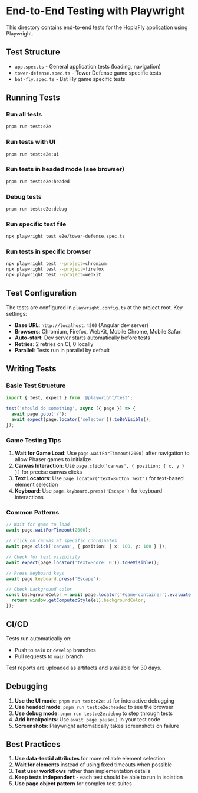 # End-to-End Testing with Playwright

This directory contains end-to-end tests for the HoplaFly application using Playwright.

## Test Structure

- `app.spec.ts` - General application tests (loading, navigation)
- `tower-defense.spec.ts` - Tower Defense game specific tests
- `bat-fly.spec.ts` - Bat Fly game specific tests

## Running Tests

### Run all tests
```bash
pnpm run test:e2e
```

### Run tests with UI
```bash
pnpm run test:e2e:ui
```

### Run tests in headed mode (see browser)
```bash
pnpm run test:e2e:headed
```

### Debug tests
```bash
pnpm run test:e2e:debug
```

### Run specific test file
```bash
npx playwright test e2e/tower-defense.spec.ts
```

### Run tests in specific browser
```bash
npx playwright test --project=chromium
npx playwright test --project=firefox
npx playwright test --project=webkit
```

## Test Configuration

The tests are configured in `playwright.config.ts` at the project root. Key settings:

- **Base URL**: `http://localhost:4200` (Angular dev server)
- **Browsers**: Chromium, Firefox, WebKit, Mobile Chrome, Mobile Safari
- **Auto-start**: Dev server starts automatically before tests
- **Retries**: 2 retries on CI, 0 locally
- **Parallel**: Tests run in parallel by default

## Writing Tests

### Basic Test Structure
```typescript
import { test, expect } from '@playwright/test';

test('should do something', async ({ page }) => {
  await page.goto('/');
  await expect(page.locator('selector')).toBeVisible();
});
```

### Game Testing Tips

1. **Wait for Game Load**: Use `page.waitForTimeout(2000)` after navigation to allow Phaser games to initialize
2. **Canvas Interaction**: Use `page.click('canvas', { position: { x, y } })` for precise canvas clicks
3. **Text Locators**: Use `page.locator('text=Button Text')` for text-based element selection
4. **Keyboard**: Use `page.keyboard.press('Escape')` for keyboard interactions

### Common Patterns

```typescript
// Wait for game to load
await page.waitForTimeout(2000);

// Click on canvas at specific coordinates
await page.click('canvas', { position: { x: 100, y: 100 } });

// Check for text visibility
await expect(page.locator('text=Score: 0')).toBeVisible();

// Press keyboard keys
await page.keyboard.press('Escape');

// Check background color
const backgroundColor = await page.locator('#game-container').evaluate((el) => {
  return window.getComputedStyle(el).backgroundColor;
});
```

## CI/CD

Tests run automatically on:
- Push to `main` or `develop` branches
- Pull requests to `main` branch

Test reports are uploaded as artifacts and available for 30 days.

## Debugging

1. **Use the UI mode**: `pnpm run test:e2e:ui` for interactive debugging
2. **Use headed mode**: `pnpm run test:e2e:headed` to see the browser
3. **Use debug mode**: `pnpm run test:e2e:debug` to step through tests
4. **Add breakpoints**: Use `await page.pause()` in your test code
5. **Screenshots**: Playwright automatically takes screenshots on failure

## Best Practices

1. **Use data-testid attributes** for more reliable element selection
2. **Wait for elements** instead of using fixed timeouts when possible
3. **Test user workflows** rather than implementation details
4. **Keep tests independent** - each test should be able to run in isolation
5. **Use page object pattern** for complex test suites
